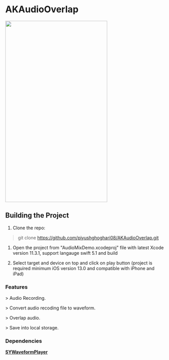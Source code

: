 # AKAudioOverlap

<img src="https://github.com/piyushghoghari08/Waveform/blob/master/ScreenShorts/Simulator%20Screen%20Shot%20-%20iPhone%206s%20-%202019-02-04%20at%2021.08.11.png"  height="568" width="320">        

## Building the Project

1. Clone the repo:

> git clone https://github.com/piyushghoghari08/AKAudioOverlap.git

1. Open the project from "AudioMixDemo.xcodeproj" file  with latest Xcode version 11.3.1, support langauge swift 5.1 and build

4. Select target and device on top and click on play button (project is required minimum iOS version 13.0 and compatible with iPhone and iPad)


<h3> Features </h3>

<p> > Audio Recording.</p>
<p> > Convert audio recoding file to waveform.</p>
<p> > Overlap audio.</p>
<p> > Save into local storage.</p>

<h3> Dependencies </h3>
<a href="https://github.com/spenciefy/SYWaveformPlayer"> <b> SYWaveformPlayer </b></a> </br>
